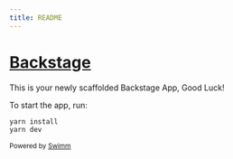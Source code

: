 ```yaml
---
title: README
---
```

# [Backstage](https://backstage.io)

This is your newly scaffolded Backstage App, Good Luck!

To start the app, run:

```sh
yarn install
yarn dev
```

<SwmMeta version="3.0.0"><sup>Powered by [Swimm](https://app.swimm.io/)</sup></SwmMeta>
